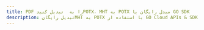 ---title: PDF را به  تبدیل کنیدPOTX، MHT به POTX مبدل رایگان یا GO SDKdescription: تبدیل رایگانMHT به POTX با استفاده از GO Cloud APIs & SDK همچنین اسناد PDF را در Cloud ایجاد، ویرایش و رندر کنید.---